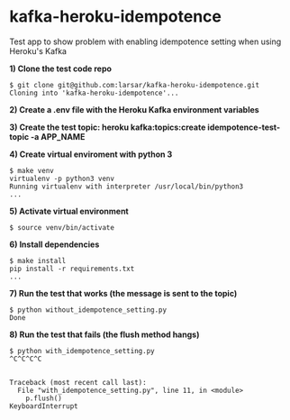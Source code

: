 # kafka-heroku-idempotence
Test app to show problem with enabling idempotence setting when using Heroku's Kafka

__1) Clone the test code repo__ 
```
$ git clone git@github.com:larsar/kafka-heroku-idempotence.git
Cloning into 'kafka-heroku-idempotence'...
```

__2) Create a .env file with the Heroku Kafka environment variables__

__3) Create the test topic: heroku kafka:topics:create idempotence-test-topic -a APP_NAME__ 

__4) Create virtual enviroment with python 3__
```
$ make venv
virtualenv -p python3 venv
Running virtualenv with interpreter /usr/local/bin/python3
...
```

__5) Activate virtual environment__
```
$ source venv/bin/activate
```

__6) Install dependencies__
```
$ make install
pip install -r requirements.txt
...
```

__7) Run the test that works (the message is sent to the topic)__
```
$ python without_idempotence_setting.py 
Done
```

__8) Run the test that fails (the flush method hangs)__
```
$ python with_idempotence_setting.py 
^C^C^C^C


Traceback (most recent call last):
  File "with_idempotence_setting.py", line 11, in <module>
    p.flush()
KeyboardInterrupt
```